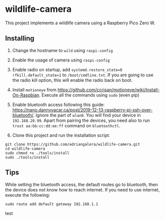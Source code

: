 # wildlife-camera

This project implements a wildlife camera using a Raspberry Pico Zero W.

## Installing

1. Change the hostname to `wild` using `raspi-config`

2. Enable the usage of camera using `raspi-config`

3. Enable radio on startup, add `systemd.restore_state=0 rfkill.default_state=1` to `/boot/cmdline.txt`. If you are
   going to use the radio kill option, this will enable the radio back on boot.

4. Install `motioneye` from https://github.com/ccrisan/motioneye/wiki/Install-On-Raspbian. Execute all the commands
   using `sudo` (even pip)

5. Enable bluetooth access following this
   guide: https://nano.dannyvacar.ca/post/2019-12-13-raspberry-pi-ssh-over-bluetooth/. Ignore the part of `wlan0`. You
   will find your device in `192.168.20.99`. Apart from pairing the devices, you need also to
   run `trust aa:bb:cc:dd:ee:ff` command on `bluetoothctl`.
   
6. Clone this project and run the installation script: 
```
git clone https://github.com/adriangalera/wildlife-camera.git
cd wildlife-camera
sudo chmod +x ./tools/install
sudo ./tools/install
```
   
## Tips

While setting the bluetooth access, the default routes go to bluetooth, then the device does not know how to reach internet.
If you need to use internet, execute the following:

```
sudo route add default gateway 192.168.1.1
```

test